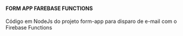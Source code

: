 #### FORM APP FAREBASE FUNCTIONS

Código em NodeJs do projeto form-app para disparo de e-mail com o Firebase Functions





